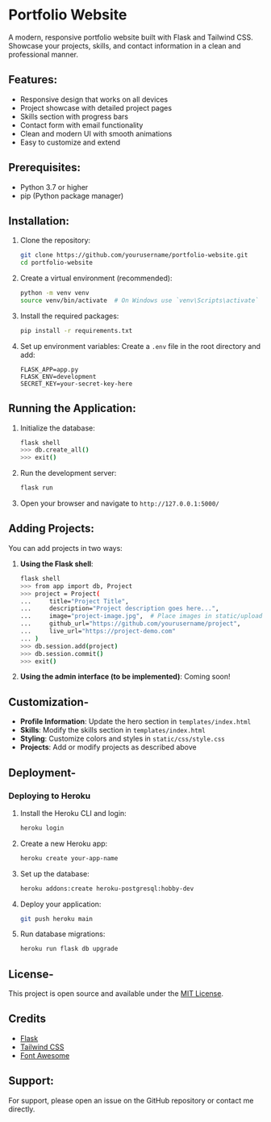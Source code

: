 # Portfolio Website

A modern, responsive portfolio website built with Flask and Tailwind CSS. Showcase your projects, skills, and contact information in a clean and professional manner.

## Features:

- Responsive design that works on all devices
- Project showcase with detailed project pages
- Skills section with progress bars
- Contact form with email functionality
- Clean and modern UI with smooth animations
- Easy to customize and extend

## Prerequisites:

- Python 3.7 or higher
- pip (Python package manager)

## Installation:

1. Clone the repository:
   ```bash
   git clone https://github.com/yourusername/portfolio-website.git
   cd portfolio-website
   ```

2. Create a virtual environment (recommended):
   ```bash
   python -m venv venv
   source venv/bin/activate  # On Windows use `venv\Scripts\activate`
   ```

3. Install the required packages:
   ```bash
   pip install -r requirements.txt
   ```

4. Set up environment variables:
   Create a `.env` file in the root directory and add:
   ```
   FLASK_APP=app.py
   FLASK_ENV=development
   SECRET_KEY=your-secret-key-here
   ```

## Running the Application:

1. Initialize the database:
   ```bash
   flask shell
   >>> db.create_all()
   >>> exit()
   ```

2. Run the development server:
   ```bash
   flask run
   ```

3. Open your browser and navigate to `http://127.0.0.1:5000/`

## Adding Projects:

You can add projects in two ways:

1. **Using the Flask shell**:
   ```bash
   flask shell
   >>> from app import db, Project
   >>> project = Project(
   ...     title="Project Title",
   ...     description="Project description goes here...",
   ...     image="project-image.jpg",  # Place images in static/uploads/
   ...     github_url="https://github.com/yourusername/project",
   ...     live_url="https://project-demo.com"
   ... )
   >>> db.session.add(project)
   >>> db.session.commit()
   >>> exit()
   ```

2. **Using the admin interface (to be implemented)**:
   Coming soon!

## Customization-

- **Profile Information**: Update the hero section in `templates/index.html`
- **Skills**: Modify the skills section in `templates/index.html`
- **Styling**: Customize colors and styles in `static/css/style.css`
- **Projects**: Add or modify projects as described above

## Deployment-

### Deploying to Heroku

1. Install the Heroku CLI and login:
   ```bash
   heroku login
   ```

2. Create a new Heroku app:
   ```bash
   heroku create your-app-name
   ```

3. Set up the database:
   ```bash
   heroku addons:create heroku-postgresql:hobby-dev
   ```

4. Deploy your application:
   ```bash
   git push heroku main
   ```

5. Run database migrations:
   ```bash
   heroku run flask db upgrade
   ```

## License-

This project is open source and available under the [MIT License](LICENSE).

## Credits

- [Flask](https://flask.palletsprojects.com/)
- [Tailwind CSS](https://tailwindcss.com/)
- [Font Awesome](https://fontawesome.com/)

## Support:

For support, please open an issue on the GitHub repository or contact me directly.
